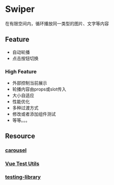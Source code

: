 # Swiper
在有限空间内，循环播放同一类型的图片、文字等内容
## Feature
- 自动轮播
- 点击按钮切换

### High Feature
- 外部控制当前展示
- 轮播内容由props或slot传入
- 大小自适应
- 性能优化
- 多种过渡方式
- 修改或者添加组件测试
- 等等。。。

## Resource
### [carousel](https://element.eleme.cn/#/zh-CN/component/carousel)
### [Vue Test Utils](https://v1.test-utils.vuejs.org/zh/)
### [testing-library](https://testing-library.com/docs/vue-testing-library/intro)